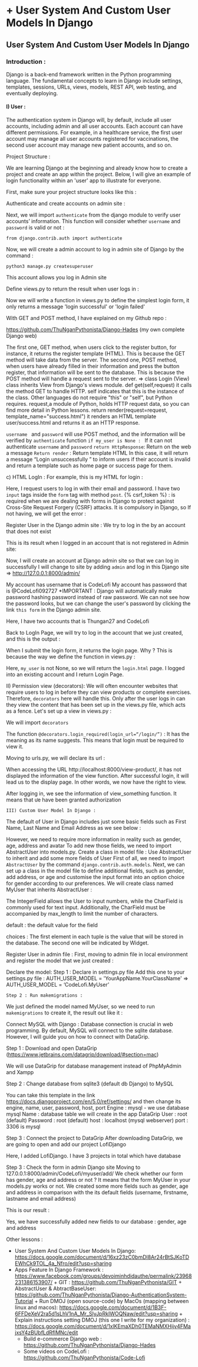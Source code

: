 # + User System And Custom User Models In Django


##             User System And Custom User Models In Django ##
 

### Introduction :
 
Django is a back-end framework written in the Python programming language. The fundamental concepts to learn in Django include settings, templates, sessions, URLs, views, models, REST API, web testing, and eventually deploying.
 
#### I) 	User :
 
The authentication system in Django will, by default, include all user accounts, including admin and all user accounts. Each account can have different permissions. For example, in a healthcare service, the first user account may manage all user accounts registered for vaccinations, the second user account may manage new patient accounts, and so on.



 Project Structure :

We are learning Django at the beginning and already know how to create a project and create an app within the project. Below, I will give an example of login functionality within an  'user'  app to illustrate for everyone.

First, make sure your project structure looks like this :



Authenticate and create accounts on admin site :


Next, we will import `authenticate` from the django module to verify user accounts’ information. This function will consider whether `username` and `password` is valid or not :

`from django.contrib.auth import authenticate`

Now, we will create a admin account to log in admin site of Django by the command :

`python3 manage.py createsuperuser`



This account allows you log in Admin site



Define views.py to return the result when user logs in :


Now we will write a function in views.py to define the simplest login form, it only returns a message 'login successful' or 'login failed'




With GET and POST method, I have explained on my Github repo :

https://github.com/ThuNganPythonista/Django-Hades 
(my own complete Django web)


The first one, GET method, when users click to the register button, for instance, it returns the register template (HTML). This is because the GET method will take data from the server.
The second one, POST method, when users have already filled in their information and press the button register, that information will be sent to the database. This is because the POST method will handle a request sent to the server.
=> class Login (View) class inherits View from Django's views module.
def get(self,request) it calls the method GET to handle HTTP. 
self indicates that this is the instance of the class. Other languages do not require "this" or "self", but Python requires. 
request,a module of Python, holds HTTP request data, so you can find more detail in Python lessons.
 return render(request=request, template_name="success.html") it renders an HTML template user/success.html and returns it as an HTTP response.

`username ` and `password` will use POST method, and the information will be verified by `authenticate` function
`if my_user is None : ` If it can not authenticate `username` and `password`
`return HttpResponse`: Return on the web a message
`Return render` : Return template HTML
In this case, it will return a message “Login unsuccessfully ” to inform users if their account is invalid and return a template such as home page or success page for them.

c)  HTML LogIn :
For example, this is my HTML for login :

Here, I request users to log in with their email and password.
I have two `input` tags inside the `form` tag with method `post`.
{% csrf_token  %} : is required when we are dealing with forms in Django to protect against Cross-Site Request Forgery (CSRF) attacks. It is compulsory in Django, so If not having, we will get the error :


Register User in the Django admin site :
We try to log in the by an account that does not exist


This is its result when I logged in an account that is not registered in Admin site:


Now, I will create an account at Django admin site so that we can log in successfully 
I will change to site by adding `admin` and log in this Django site
=> http://127.0.0.1:8000/admin/



My account has username that is CodeLofi 
My account has password that is @CodeLofi092727
*IMPORTANT : Django will automatically make password hashing password instead of raw password. We can not see how the password looks, but we can change the user's password by clicking the link `this form` in the Django admin site.


Here, I have two accounts that is Thungan27 and CodeLofi 


Back to LogIn Page, we will try to log in the account that we just created, and this is the output :


When I submit the login form, it returns the login page. Why ?
This is because the way we define the function in views.py :


Here, `my_user` is not None, so we will return the `login.html` page.
I logged into an existing account and I return Login Page.

II)  Permission view (decorators):
We will often encounter websites that require users to log in before they can view products or complete exercises. Therefore, `decorators` here will handle this. Only after the user logs in can they view the content that has been set up in the views.py file, which acts as a fence.
Let's set up a view in views.py :



We will import `decorators`


The function `@decorators.login_required(login_url=“/login/”)` : It has the meaning as its name suggests. This means that login must be required to view it.


Moving to urls.py, we will declare its url :



When accessing the URL http://localhost:8000/view-product/, it has not displayed the information of the view function. After successful login, it will lead us to the display page. In other words, we now have the right to view.


After logging in, we see the information of view_something function. It means that ưe have been granted authorization

	III) Custom User Model In Django :
The default of User in Django includes just some basic fields such as First Name, Last Name and Email Address as we see below :


However, we need to require more information in reality such as gender, age, address and avatar
To add new those fields, we need to import AbstractUser into models.py.
Create a class in model file :
Use AbstractUser to inherit and add some more fields of User
First of all, we need to import `AbstractUser` by the command `django.contrib.auth.models`. 
Next, we can set up a class in the model file to define additional fields, such as gender, add address, or age and customise the input format into an option choice for gender according to our preferences.
We will create class named MyUser that inherits AbstractUser :


The IntegerField allows the User to input numbers, while the CharField is commonly used for text input. Additionally, the CharField must be accompanied by max_length to limit the number of characters.

default : the default value for the field

choices : The first element in each tuple is the value that will be stored in the database. The second one will be indicated by Widget.


Register User in admin file :
First, moving to admin file in local environment and register the model that we just created :


Declare the model:
Step 1 : Declare in settings.py file
Add this one to your settings.py file :
AUTH_USER_MODEL = 'YourAppName.YourClassName'
=> AUTH_USER_MODEL = ‘CodeLofi.MyUser’
	
	Step 2 : Run makemigrations :
We just defined the model named MyUser, so we need to run `makemigrations` to create it, the result out like it :





Connect MySQL with Django :
Database connection is crucial in web programming. By default, MySQL will connect to the sqlite database. However, I will guide you on how to connect with DataGrip.

Step 1 : Download and open DataGrip (https://www.jetbrains.com/datagrip/download/#section=mac)

 We will use DataGrip for database management instead of PhpMyAdmin and Xampp

Step 2 : Change database from sqlite3 (default db Django) to MySQL


	
You can take this template in the link https://docs.djangoproject.com/en/5.0/ref/settings/
and then change its engine, name, user, password, host, port
Engine : mysql - we use database mysql
Name : database table we will create in the app DataGrip
User : root (default)
Password : root (default)
host : localhost (mysql webserver)
port : 3306 is mysql

Step 3 :  Connect the project to DataGrip
 After downloading DataGrip, we are going to open and add our project LofiDjango


Here, I added LofiDjango. I have 3 projects in total which have database

Step 3 : Check the form in admin Django site 
Moving to 127.0.0.1:8000/admin/CodeLofi/myuser/add/
We check whether our form has gender, age and address or not ?
It means that the form MyUser in your models.py works or not.
We created some more fields such as  gender, age and address in comparison with the its default fields (username, firstname, lastname and email address)


This is our result : 


Yes, we have successfully added new fields to our database : gender, age and address 

Other lessons :
+ User System And Custom User Models In Django: https://docs.google.com/document/d/16xz23zC0bmDl8Ar24rBtSJKoTDEWhCk9TOL_4a_Nfro/edit?usp=sharing
+ Apps Feature In Django Framework : https://www.facebook.com/groups/devoiminhdidauthe/permalink/23968231386153907/ 
        	+ GIT : https://github.com/ThuNganPythonista/GIT
        	+ AbstractUser & AbtractBaseUser: https://github.com/ThuNganPythonista/Django-AuthenticationSystem-Tutorial
          	+ Run DMOJ (open source-code) by MacOs (mapping between linux and macos): https://docs.google.com/document/d/1B3F-6FFDeXeV2ra5d1sLhV1nA_Mr_SlyJpRkIWOQNaw/edit?usp=sharing
        	+ Explain instructions setting DMOJ (this one I write for my organization) : https://docs.google.com/document/d/1xlKEmaXDh0TEMaNMXHijv4FMajxsY4zBUbfLdRflMNc/edit
	+ Build e-commerce Django web : https://github.com/ThuNganPythonista/Django-Hades
	+ Some videos on CodeLofi : https://github.com/ThuNganPythonista/Code-Lofi













